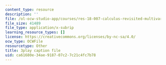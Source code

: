 ```yaml
---
content_type: resource
description: ''
file: /ol-ocw-studio-app/courses/res-18-007-calculus-revisited-multivariable-calculus-fall-2011/ca61680e34ae918707c27c21c4fc7b78_0Uz-TR_vZKs.srt
file_size: 41489
file_type: application/x-subrip
learning_resource_types: []
license: https://creativecommons.org/licenses/by-nc-sa/4.0/
ocw_type: OCWFile
resourcetype: Other
title: 3play caption file
uid: ca61680e-34ae-9187-07c2-7c21c4fc7b78
---
```

